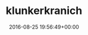 ---
title:		"klunkerkranich"
mediatype:		"upload"
description:		"TBC"
date:		"2016-08-25 19:56:49+00:00"
album:		"experimental"
filename:		"klunkerkranich.md"
series:		""
cl_public_id:		"experimental/klunkerkranich"
cl_version:		1497004562
format:		"tiff"
bytes:		3296944
width:		2560
height:		1440
exposure_mode:		"Auto"
program:		"Aperture-priority AE"
aperture:		"4.5"
focal_length:		"66.0 mm"
iso:		"50"
shutter_speed:		"1/1000"
metering:		"Multi-segment"
flash:		"Off, Did not fire"
white_balance:		"As Shot"
colour_temp:		"5650"
has_crop:		"false"
orientation:		"Horizontal (normal)"
camera_model:		"NIKON D800"
lens_info:		"24-70mm f/2.8"
artist:		"No artist info"
x_resolution:		"300"
y_resolution:		"300"
---